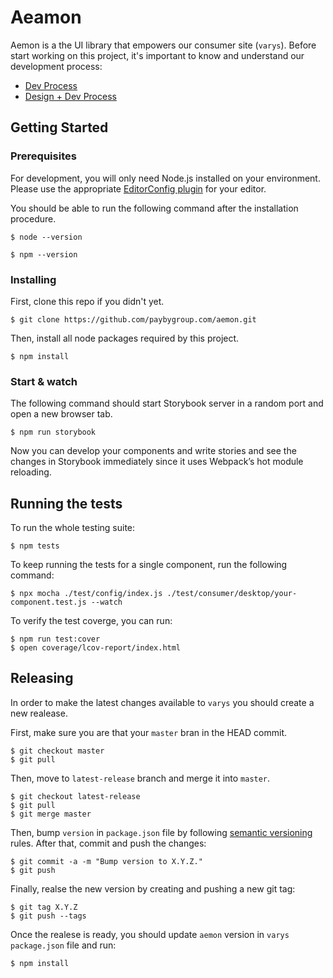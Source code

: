 # Aeamon

Aemon is a the UI library that empowers our consumer site (`varys`). Before start working on this project, it's important to know and understand our development process:

* [Dev Process](https://docs.google.com/document/d/1uCjFRPyoEttumeFD021zahaptu6-cU4zyLjV6Cx7qfg)
* [Design + Dev Process](https://docs.google.com/document/d/187PdZdjwjTO4n1IQdK8VPZHtYhhjD_KmYb5u88aIO7U)

## Getting Started

### Prerequisites

For development, you will only need Node.js installed on your environment. Please use the appropriate [EditorConfig plugin](https://editorconfig.org/#download) for your editor.

You should be able to run the following command after the installation procedure.

```
$ node --version

$ npm --version
```

### Installing

First, clone this repo if you didn't yet.

```
$ git clone https://github.com/paybygroup.com/aemon.git
```

Then, install all node packages required by this project.

```
$ npm install
```

### Start & watch

The following command should start Storybook server in a random port and open a new browser tab.

```
$ npm run storybook
```

Now you can develop your components and write stories and see the changes in Storybook immediately since it uses Webpack’s hot module reloading.

## Running the tests

To run the whole testing suite:

```
$ npm tests
```

To keep running the tests for a single component, run the following command:

```
$ npx mocha ./test/config/index.js ./test/consumer/desktop/your-component.test.js --watch
```

To verify the test coverge, you can run:

```
$ npm run test:cover
$ open coverage/lcov-report/index.html
```

## Releasing

In order to make the latest changes available to `varys` you should create a new realease.

First, make sure you are that your `master` bran in the HEAD commit.

```
$ git checkout master
$ git pull
```

Then, move to `latest-release` branch and merge it into `master`.

```
$ git checkout latest-release
$ git pull
$ git merge master
```

Then, bump `version` in `package.json` file by following [semantic versioning](https://semver.org/) rules. After that, commit and push the changes:

```
$ git commit -a -m "Bump version to X.Y.Z."
$ git push
```

Finally, realse the new version by creating and pushing a new git tag:

```
$ git tag X.Y.Z
$ git push --tags
```

Once the realese is ready, you should update `aemon` version in `varys` `package.json` file and run:

```
$ npm install
```
